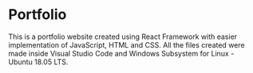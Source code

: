 # Portfolio

This is a portfolio website created using React Framework with easier implementation of JavaScript, HTML and CSS. All the files created were made inside 
Visual Studio Code and Windows Subsystem for Linux - Ubuntu 18.05 LTS.
